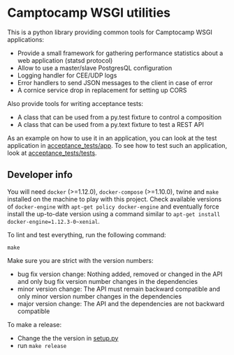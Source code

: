 Camptocamp WSGI utilities
=========================

This is a python library providing common tools for Camptocamp WSGI
applications:

* Provide a small framework for gathering performance statistics about
  a web application (statsd protocol)
* Allow to use a master/slave PostgresQL configuration
* Logging handler for CEE/UDP logs
* Error handlers to send JSON messages to the client in case of error
* A cornice service drop in replacement for setting up CORS

Also provide tools for writing acceptance tests:

* A class that can be used from a py.test fixture to control a
  composition
* A class that can be used from a py.text fixture to test a REST API

As an example on how to use it in an application, you can look at the
test application in [acceptance_tests/app](acceptance_tests/app).
To see how to test such an application, look at
[acceptance_tests/tests](acceptance_tests/tests).


Developer info
--------------

You will need `docker` (>=1.12.0), `docker-compose` (>=1.10.0), twine and
`make` installed on the machine to play with this project.
Check available versions of `docker-engine` with
`apt-get policy docker-engine` and eventually force install the
up-to-date version using a command similar to
`apt-get install docker-engine=1.12.3-0~xenial`.

To lint and test everything, run the following command:

```shell
make
```

Make sure you are strict with the version numbers:

* bug fix version change: Nothing added, removed or changed in the API and only bug fix
  version number changes in the dependencies
* minor version change: The API must remain backward compatible and only minor version
  number changes in the dependencies
* major version change: The API and the dependencies are not backward compatible

To make a release:

* Change the the version in [setup.py](setup.py)
* run `make release`
